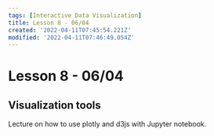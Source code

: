 ```yaml
---
tags: [Interactive Data Visualization]
title: Lesson 8 - 06/04
created: '2022-04-11T07:45:54.221Z'
modified: '2022-04-11T07:46:49.054Z'
---
```


# Lesson 8 - 06/04

## Visualization tools

Lecture on how to use plotly and d3js with Jupyter notebook.

